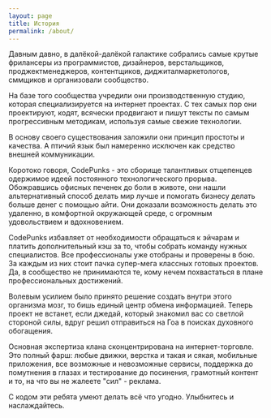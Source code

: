 ```yaml
---
layout: page
title: История
permalink: /about/
---
```


Давным давно, в далёкой-далёкой галактике собрались самые крутые фрилансеры из программистов, дизайнеров, верстальщиков, проджектменеджеров, контентщиков, диджиталмаркетологов, сммщиков и организовали сообщество.

На базе того сообщества учредили они производственную студию, которая специализируется на интернет проектах. С тех самых пор они проектируют, кодят, всячески продвигают и пишут тексты по самым прогрессивным методикам, используя самые свежие технологии.

В основу своего существования заложили они принцип простоты и качества. А птичий язык был намеренно исключен как средство внешней коммуникации.

Коротоко говоря, CodePunks - это сборище талантливых отщепенцев одержимое идеей постоянного технологического прорыва. Обожравшись офисных печенек до боли в животе, они нашли альтернативный способ делать мир лучше и помогать бизнесу делать больше денег с помощью айти. Они доказали возможность делать это удаленно, в комфортной окружающей среде, с огромным удовольствием и вдохновением.

CodePunks избавляет от необходимости обращаться к эйчарам и платить дополнительный кэш за то, чтобы собрать команду нужных специалистов. Все профессионалы уже отобраны и проверены в бою. За каждым из них стоит пачка супер-мега классных готовых проектов. Да, в сообщество не принимаются те, кому нечем похвастаться в плане профессиональных достижений.

Волевым усилием было принято решение создать внутри этого организма мозг, то бишь единый центр обмена информацией. Теперь проект не встанет, если джедай, который знакомил вас со светлой стороной силы, вдруг решил отправиться на Гоа в поисках духовного обогащения.

Основная экспертиза клана сконцентрирована на интернет-торговле. Это полный фарш: любые движки, верстка и такая и сякая, мобильные приложения, все возможные и невозможные сервисы, поддержка до помутнения в глазах и тестирование до посинения, грамотный контент и то, на что вы не жалеете "сил" - реклама. 

С кодом эти ребята умеют делать всё что угодно. Улыбнитесь и наслаждайтесь.


